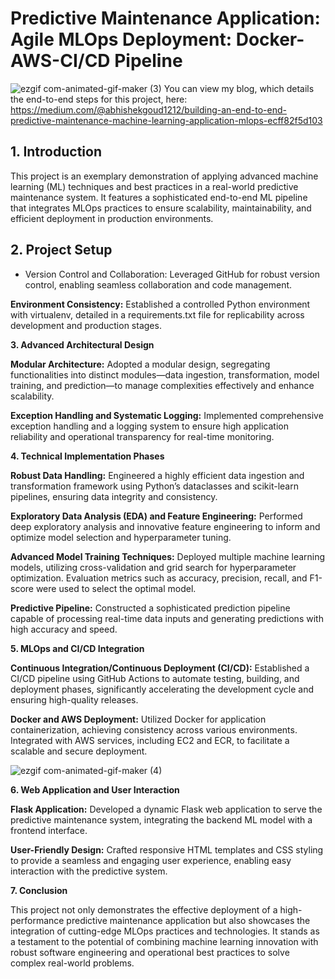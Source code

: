 # Predictive Maintenance Application: Agile MLOps Deployment: Docker-AWS-CI/CD Pipeline



![ezgif com-animated-gif-maker (3)](https://github.com/Abhi0323/Agile-MLOps-Deployment-Docker-AWS-CI-CD-Pipeline/assets/112967999/c215775e-0e0c-41ee-9d88-102c3a284267)
You can view my blog, which details the end-to-end steps for this project, here: https://medium.com/@abhishekgoud1212/building-an-end-to-end-predictive-maintenance-machine-learning-application-mlops-ecff82f5d103

## 1. Introduction

This project is an exemplary demonstration of applying advanced machine learning (ML) techniques and best practices in a real-world predictive maintenance system. It features a sophisticated end-to-end ML pipeline that integrates MLOps practices to ensure scalability, maintainability, and efficient deployment in production environments.


## 2. Project Setup

* Version Control and Collaboration: Leveraged GitHub for robust version control, enabling seamless collaboration and code management.

**Environment Consistency:** Established a controlled Python environment with virtualenv, detailed in a requirements.txt file for replicability across development and production stages.


**3. Advanced Architectural Design**

**Modular Architecture:** Adopted a modular design, segregating functionalities into distinct modules—data ingestion, transformation, model training, and prediction—to manage complexities effectively and enhance scalability.

**Exception Handling and Systematic Logging:** Implemented comprehensive exception handling and a logging system to ensure high application reliability and operational transparency for real-time monitoring.


**4. Technical Implementation Phases**

**Robust Data Handling:** Engineered a highly efficient data ingestion and transformation framework using Python’s dataclasses and scikit-learn pipelines, ensuring data integrity and consistency.

**Exploratory Data Analysis (EDA) and Feature Engineering:** Performed deep exploratory analysis and innovative feature engineering to inform and optimize model selection and hyperparameter tuning.

**Advanced Model Training Techniques:** Deployed multiple machine learning models, utilizing cross-validation and grid search for hyperparameter optimization. Evaluation metrics such as accuracy, precision, recall, and F1-score were used to select the optimal model.

**Predictive Pipeline:** Constructed a sophisticated prediction pipeline capable of processing real-time data inputs and generating predictions with high accuracy and speed.


**5. MLOps and CI/CD Integration**

**Continuous Integration/Continuous Deployment (CI/CD):** Established a CI/CD pipeline using GitHub Actions to automate testing, building, and deployment phases, significantly accelerating the development cycle and ensuring high-quality releases.

**Docker and AWS Deployment:** Utilized Docker for application containerization, achieving consistency across various environments. Integrated with AWS services, including EC2 and ECR, to facilitate a scalable and secure deployment.

![ezgif com-animated-gif-maker (4)](https://github.com/Abhi0323/Agile-MLOps-Deployment-Docker-AWS-CI-CD-Pipeline/assets/112967999/8d683ee0-cf52-4c2b-9243-1bfcf6936fce)


**6. Web Application and User Interaction**

**Flask Application:** Developed a dynamic Flask web application to serve the predictive maintenance system, integrating the backend ML model with a frontend interface.

**User-Friendly Design:** Crafted responsive HTML templates and CSS styling to provide a seamless and engaging user experience, enabling easy interaction with the predictive system.


**7. Conclusion**

This project not only demonstrates the effective deployment of a high-performance predictive maintenance application but also showcases the integration of cutting-edge MLOps practices and technologies. It stands as a testament to the potential of combining machine learning innovation with robust software engineering and operational best practices to solve complex real-world problems.
